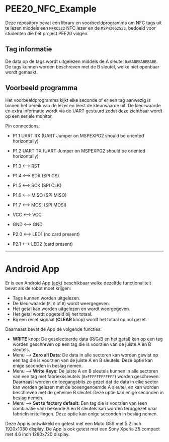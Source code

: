 # PEE20_NFC_Example

Deze repository bevat een library en voorbeeldprogramma om NFC tags uit te lezen middels een `MFRC522` NFC lezer en de `MSP430G2553`, bedoeld voor studenten die het project PEE20 volgen.

## Tag informatie

De data op de tags wordt uitgelezen middels de A sleutel `0xBABEBABEBABE`. De tags kunnen worden beschreven met de B sleutel, welke niet openbaar wordt gemaakt.

## Voorbeeld programma

Het voorbeeldprogramma kijkt elke seconde of er een tag aanwezig is binnen het bereik van de lezer en leest de kleurwaarde uit. De kleurwaarde en extra informatie wordt via de UART gestuurd zodat deze zichtbaar wordt op een seriele monitor.

Pin connections:
 
* P1.1 UART RX (UART Jumper on MSPEXPG2 should be oriented horizontally)
* P1.2 UART TX (UART Jumper on MSPEXPG2 should be oriented horizontally)

* P1.3  <-->  RST
* P1.4  <-->  SDA    (SPI CS)
* P1.5  <-->  SCK    (SPI CLK)
* P1.6  <-->  MISO   (SPI MISO)
* P1.7  <-->  MOSI   (SPI MOSI)
* VCC   <-->  VCC
* GND   <-->  GND

* P2.0  <-->  LED1 (no card present)
* P2.1  <-->  LED2 (card present)

---

# Android App

Er is een Android App ([apk](https://bitbucket.org/HR_ELEKTRO/pee20_nfc_example/downloads/HR_PEE20_NFC.apk)) beschikbaar welke dezelfde functionaliteit bevat als de robot moet krijgen:

* Tags kunnen worden uitgelezen.
* De kleurwaarde (`R`, `G` of `B`) wordt weergegeven.
* Het getal kan worden uitgelezen en wordt weergegeven.
* Het getal wordt opgeteld bij het totaal.
* Bij een reset signaal (**CLEAR** knop) wordt het totaal op nul gezet.

Daarnaast bevat de App de volgende functies:

* **WRITE** knop: De geselecteerde data (R/G/B en het getal) kan op een tag worden geschreven op een tag die is voorzien van de juiste A en B sleutels.
* Menu --> **Zero all Data**: De data in alle sectoren kan worden gewist op een tag die is voorzien van de juiste A en B sleutels. Deze optie kan enige seconden in beslag nemen.
* Menu --> **Write Keys**: De juiste A en B sleutels kunnen in alle sectoren van een tag met fabriekssleutels (`0xFFFFFFFFFFFF`) worden geschreven. Daarnaast worden de toegangsbits zo gezet dat de data in elke sector kan worden gelezen met de bovengenoemde A sleutel, en kan worden beschreven met de geheime B sleutel. Deze optie kan enige seconden in beslag nemen.
* Menu --> **Set to factory default**: Een tag die is voorzien van (een combinatie van) bekende A en B sleutels kan worden teruggezet naar fabrieksinstellingen. Deze optie kan enige seconden in beslag nemen.

Deze App is ontwikkeld en getest met een Moto G5S met 5.2 inch 1920x1080 display. De App is ook getest met een Sony Xperia Z5 compact met 4.6 inch 1280x720 display.

